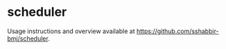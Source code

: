 # scheduler

Usage instructions and overview available at https://github.com/sshabbir-bmj/scheduler.
